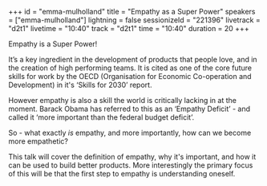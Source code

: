 +++
id = "emma-mulholland"
title = "Empathy as a Super Power"
speakers = ["emma-mulholland"]
lightning = false
sessionizeId = "221396"
livetrack = "d2t1"
livetime = "10:40"
track = "d2t1"
time = "10:40"
duration = 20
+++

Empathy is a Super Power!

It’s a key ingredient in the development of products that people love, and in the creation of high performing teams. It is cited as one of the core future skills for work by the OECD (Organisation for Economic Co-operation and Development) in it's ‘Skills for 2030’ report.

However empathy is also a skill the world is critically lacking in at the moment. Barack Obama has referred to this as an ‘Empathy Deficit’ - and called it ‘more important than the federal budget deficit’.

So - what exactly *is* empathy, and more importantly, how can we become more empathetic?

This talk will cover the definition of empathy, why it's important, and how it can be used to build better products. More interestingly the primary focus of this will be that the first step to empathy is understanding oneself.